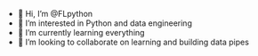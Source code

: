 - 👋 Hi, I’m @FLpython
- 👀 I’m interested in Python and data engineering
- 🌱 I’m currently learning everything
- 💞️ I’m looking to collaborate on learning and building data pipes


<!---
FLpython/FLpython is a ✨ special ✨ repository because its `README.md` (this file) appears on your GitHub profile.
You can click the Preview link to take a look at your changes.
--->
